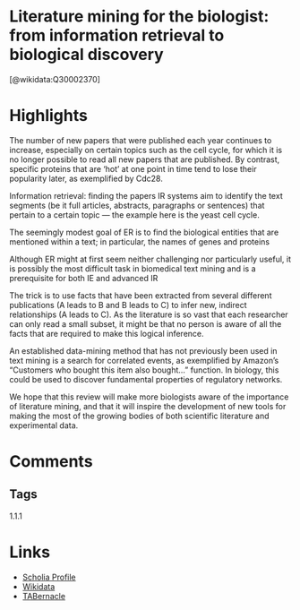
Literature mining for the biologist: from information retrieval to biological discovery
=======================================================================================
  
  [@wikidata:Q30002370]  

# Highlights

The number of new papers that were
published each year continues to increase, especially on
certain topics such as the cell cycle, for which it is no longer
possible to read all new papers that are published. By
contrast, specific proteins that are ‘hot’ at one point in time
tend to lose their popularity later, as exemplified by Cdc28.


Information retrieval: finding the papers
IR systems aim to identify the text segments (be it full
articles, abstracts, paragraphs or sentences) that pertain
to a certain topic — the example here is the yeast cell
cycle.

The seemingly modest goal of ER is to find the biological
entities that are mentioned within a text; in particular, the
names of genes and proteins


Although ER might at first seem neither challenging
nor particularly useful, it is possibly the most difficult
task in biomedical text mining and is a prerequisite for
both IE and advanced IR

The trick is
to use facts that have been extracted from several different publications (A leads to B and B leads to C) to infer
new, indirect relationships (A leads to C). As the literature is so vast that each researcher can only read a small
subset, it might be that no person is aware of all the facts
that are required to make this logical inference.

An established data-mining method that has not
previously been used in text mining is a search for correlated events, as exemplified by Amazon’s “Customers
who bought this item also bought…” function. In
biology, this could be used to discover fundamental
properties of regulatory networks. 

We hope that this review will
make more biologists aware of the importance of literature mining, and that it will inspire the development of
new tools for making the most of the growing bodies of
both scientific literature and experimental data.

# Comments

## Tags
1.1.1
# Links
  
 * [Scholia Profile](https://scholia.toolforge.org/work/Q30002370)  
 * [Wikidata](https://www.wikidata.org/wiki/Q30002370)  
 * [TABernacle](https://tabernacle.toolforge.org/?#/tab/manual/Q30002370/P921%3BP4510)  
